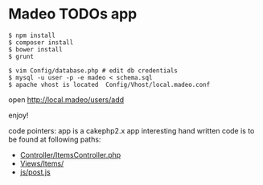 Madeo TODOs app
===============

```
$ npm install
$ composer install
$ bower install
$ grunt

$ vim Config/database.php # edit db credentials
$ mysql -u user -p -e madeo < schema.sql
$ apache vhost is located  Config/Vhost/local.madeo.conf
```

open http://local.madeo/users/add

enjoy!


code pointers:
app is a cakephp2.x app
interesting hand written code is to be found at following paths:
 * [Controller/ItemsController.php](Controller/ItemsController.php)
 * [Views/Items/](Views/Items/)
 * [js/post.js](js/post.js)
